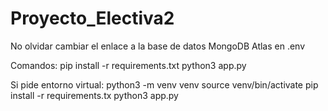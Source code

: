 # Proyecto_Electiva2
No olvidar cambiar el enlace a la base de datos MongoDB Atlas en .env

Comandos:
pip install -r requirements.txt
python3 app.py

Si pide entorno virtual:
python3 -m venv venv
source venv/bin/activate
pip install -r requirements.tx
python3 app.py
